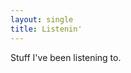 ```yaml
---
layout: single
title: Listenin'
---
```

<script src="../feed_widget.js"></script>
<script>
const FEEDS = [ {
  url: `https://feeds.davecross.co.uk/music`,
  desc: 'last.fm'
} ];

$(document).ready(function() {

  make_feed_widget(FEEDS, 'tunes_here');
});

</script>

Stuff I've been listening to.

<div id="tunes_here" />

